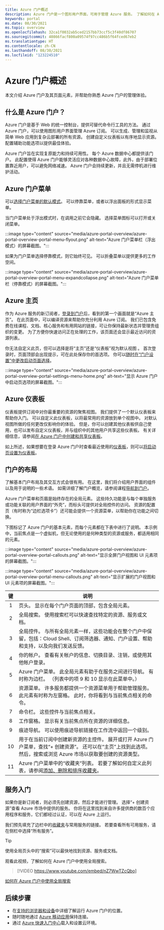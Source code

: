 ```yaml
---
title: Azure 门户概述
description: Azure 门户是一个图形用户界面，可用于管理 Azure 服务。 了解如何在 Azure 门户中导航和查找资源。
keywords: portal
ms.date: 08/30/2021
ms.topic: overview
ms.openlocfilehash: 32ca1f0032ab5ced2157bb73ccf5c3f40df86707
ms.sourcegitcommit: 40866facf800a09574f97cc486b5f64fced67eb2
ms.translationtype: HT
ms.contentlocale: zh-CN
ms.lasthandoff: 08/30/2021
ms.locfileid: "123224510"
---
```

# <a name="azure-portal-overview"></a>Azure 门户概述

本文介绍 Azure 门户及其页面元素，并帮助你熟悉 Azure 门户的管理体验。

## <a name="what-is-the-azure-portal"></a>什么是 Azure 门户？

Azure 门户是基于 Web 的统一控制台，提供可替代命令行工具的方法。 通过 Azure 门户，可以使用图形用户界面管理 Azure 订阅。 可以生成、管理和监视从简单 Web 应用到复杂云部署的所有资源。 创建自定义仪表板以有序地显示资源。 配置辅助功能选项以提供最佳体验。

Azure 门户旨在实现复原能力和持续可用性。 每个 Azure 数据中心都提供该门户。 此配置使得 Azure 门户能够灵活应对各种数据中心故障，此外，由于部署位置靠近用户，可以避免网络减速。 Azure 门户会持续更新，并且无需停机进行维护活动。

## <a name="azure-portal-menu"></a>Azure 门户菜单

可以[选择门户菜单的默认模式](set-preferences.md#set-menu-behavior)。 可以停靠菜单，或者以浮出面板的形式显示菜单。

当门户菜单处于浮出模式时，在调用之前它会隐藏。 选择菜单图标可以打开或关闭菜单。

:::image type="content" source="media/azure-portal-overview/azure-portal-overview-portal-menu-flyout.png" alt-text="Azure 门户菜单栏（浮出模式）的屏幕截图。":::

如果为门户菜单选择停靠模式，则它始终可见。 可以折叠菜单以提供更多的工作空间。

:::image type="content" source="media/azure-portal-overview/azure-portal-overview-portal-menu-expandcollapse.png" alt-text="Azure 门户菜单栏（停靠模式）的屏幕截图。":::

## <a name="azure-home"></a>Azure 主页

作为 Azure 服务的新订阅者，[登录到门户](https://portal.azure.com)后，看到的第一个画面就是“Azure 主页”。 在此页面中，可以编译资源来帮助你充分利用 Azure 订阅。 我们已包含免费在线课程、文档、核心服务和有用网站的链接，可让你保持最新状态并管理贵组织的变更。 为了方便你快速访问正在处理的工作，该页面还会显示最近访问的资源列表。

你无法自定义此页，但可以选择是将“主页”还是“仪表板”视为默认视图 。 首次登录时，页面顶部会出现提示，可在此处保存你的首选项。 你可以[随时在“门户设置”中更改启动页面选择](set-preferences.md#startup-page)。

:::image type="content" source="media/azure-portal-overview/azure-portal-overview-portal-settings-menu-home.png" alt-text="显示 Azure 门户中启动页选项的屏幕截图。":::

## <a name="azure-dashboard"></a>Azure 仪表板

仪表板提供订阅中对你最重要的资源的聚焦视图。 我们提供了一个默认仪表板来帮助你入门。 可以自定义此仪表板，以将最常用的资源放到单个视图中。 对默认视图所做的任何更改仅影响你的体验。 但是，你可以创建其他仪表板供自己使用，也可以发布自定义仪表板，并与组织中的其他用户共享这些仪表板。 有关详细信息，请参阅[在 Azure 门户中创建和共享仪表板](../azure-portal/azure-portal-dashboards.md)。

如上所述，如果想要在登录 Azure 门户时查看最近使用的[仪表板](azure-portal-dashboards.md)，则可以[将启动页设置为仪表板](set-preferences.md#startup-page)。

## <a name="getting-around-the-portal"></a>门户的布局

了解基本门户布局及其交互方式会很有用。 在这里，我们将介绍用户界面的组件以及用于说明的一些术语。 如需详细了解门户概览，请参阅课程[导航到门户](/learn/modules/tour-azure-portal/3-navigate-the-portal)。

Azure 门户菜单和页眉是始终存在的全局元素。 这些持久功能是与每个单独服务或功能关联的用户界面的“外壳”，而标头可提供对全局控件的访问。 资源的配置页（有时称为“边栏选项卡”）还可能会提供一个资源菜单，以帮助你在功能之间切换。

下图标记了 Azure 门户的基本元素，而每个元素都在下表中进行了说明。 本示例中，当前焦点是一个虚拟机，但无论使用的是何种类型的资源或服务，都适用相同的元素。

:::image type="content" source="media/azure-portal-overview/azure-portal-overview-portal-callouts.png" alt-text="显示全屏门户视图和 UI 元素项的屏幕截图。":::

:::image type="content" source="media/azure-portal-overview/azure-portal-overview-portal-menu-callouts.png" alt-text="显示扩展的门户视图和 UI 元素项的屏幕截图。":::

|键|说明
|:---:|---|
|1|页头。 显示在每个门户页面的顶部，包含全局元素。|
|2|全局搜索。 使用搜索栏可以快速查找特定的资源、服务或文档。|
|3|全局控件。 与所有全局元素一样，这些功能会在整个门户中保留，包括：Cloud Shell、订阅筛选器、通知、门户设置、帮助和支持，以及向我们发送反馈。|
|4|你的帐户。 查看有关帐户的信息、切换目录、注销，或使用其他帐户登录。|
|5|Azure 门户菜单。 此全局元素有助于在服务之间进行导航。 有时称为边栏。 （列表中的项 9 和 10 显示在此菜单中。）|
|6|资源菜单。 许多服务都提供一个资源菜单用于帮助管理服务。 此元素有时称为左窗格。 此时，你将看到与当前焦点相关的命令。|
|7|命令栏。 这些控件与当前焦点相关。|
|8|工作窗格。 显示有关当前焦点所在资源的详细信息。|
|9|痕迹导航。 可以使用痕迹导航链接在工作流中返回一个级别。|
|10|用于在当前订阅中创建新资源的主控件。 展开或打开 Azure 门户菜单，查找“+ 创建资源”。 还可以在“主页”上找到此选项。 然后，搜索或浏览 Azure 市场以获取要创建的资源类型。|
|11|Azure 门户菜单中的“收藏夹”列表。 若要了解如何自定义此列表，请参阅[添加、删除和排序收藏夹](../azure-portal/azure-portal-add-remove-sort-favorites.md)。|

## <a name="get-started-with-services"></a>服务入门

如果你是新订阅者，则必须先创建资源，然后才能进行管理。 选择“+ 创建资源”查看 Azure 市场中提供的服务。 你将在这里找到来自许多提供商的数百个应用程序和服务，它们都经过认证，可以在 Azure 上运行。

我们预先填充了边栏中的[收藏夹](../azure-portal/azure-portal-add-remove-sort-favorites.md)与常用服务的链接。  若要查看所有可用服务，请在侧栏中选择“所有服务”。

> [!TIP]
> 使用全局页头中的“搜索”可以最快地找到资源、服务或文档。

观看此视频，了解如何在 Azure 门户中使用全局搜索。

> [!VIDEO https://www.youtube.com/embed/nZ7WwTZcQbo]

[如何在 Azure 门户中使用全局搜索](https://www.youtube.com/watch?v=nZ7WwTZcQbo)

## <a name="next-steps"></a>后续步骤

* 在[支持的浏览器和设备](../azure-portal/azure-portal-supported-browsers-devices.md)中详细了解运行 Azure 门户的位置。
* 随时随地通过 [Azure 移动应用](https://azure.microsoft.com/features/azure-portal/mobile-app/)保持连接。
* 通过 [Azure 快速入门中心](../azure-portal/azure-portal-quickstart-center.md)载入和设置云环境。